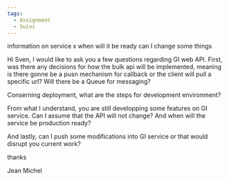 ```yaml
---
tags:
  - Assignment
  - Suivi
---
```


information on service x
when will it be ready
can I change some things

Hi Sven, I would like to ask you a few questions regarding GI web API. First, was there any decisions for how the bulk api will be implemented, meaning is there gonne be a pusn mechanism for callback or the client will pull a specific url? Will there be a Queue for messaging? 

Conserning deployment, what are the steps for development environment? 

From what I understand, you are still developping some features on GI service. Can I assume that the API will not change? And when will the service be production ready?

And lastly, can I push some modifications into GI service or that would disrupt you current work?

thanks 

Jean Michel